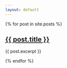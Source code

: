 ```yaml
---
layout: default
---
```


{% for post in site.posts %}
<h2><a href="{{ post.url }}">{{ post.title }}</a></h2>
  <p>{{ post.excerpt }}</p>
{% endfor %}